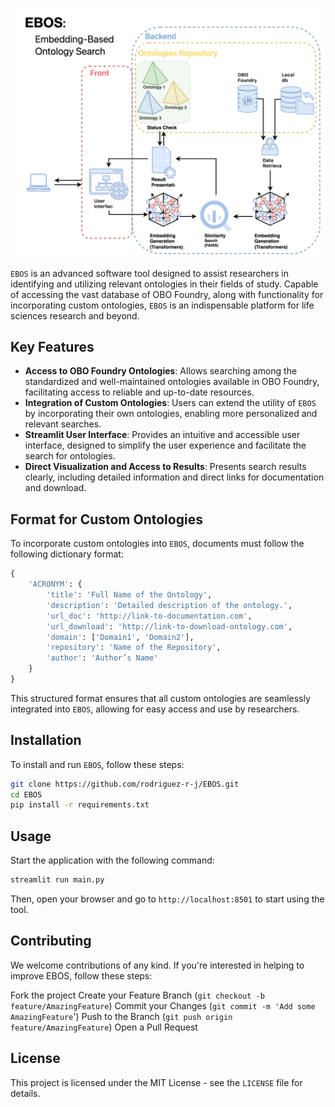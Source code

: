 ![EBOS](docs/source/EBOS.svg)

`EBOS` is an advanced software tool designed to assist researchers in identifying and utilizing relevant ontologies in their fields of study. Capable of accessing the vast database of OBO Foundry, along with functionality for incorporating custom ontologies, `EBOS` is an indispensable platform for life sciences research and beyond.

## Key Features

- **Access to OBO Foundry Ontologies**: Allows searching among the standardized and well-maintained ontologies available in OBO Foundry, facilitating access to reliable and up-to-date resources.
- **Integration of Custom Ontologies**: Users can extend the utility of `EBOS` by incorporating their own ontologies, enabling more personalized and relevant searches.
- **Streamlit User Interface**: Provides an intuitive and accessible user interface, designed to simplify the user experience and facilitate the search for ontologies.
- **Direct Visualization and Access to Results**: Presents search results clearly, including detailed information and direct links for documentation and download.

## Format for Custom Ontologies

To incorporate custom ontologies into `EBOS`, documents must follow the following dictionary format:

```python
{
    'ACRONYM': {
        'title': 'Full Name of the Ontology',
        'description': 'Detailed description of the ontology.',
        'url_doc': 'http://link-to-documentation.com',
        'url_download': 'http://link-to-download-ontology.com',
        'domain': ['Domain1', 'Domain2'],
        'repository': 'Name of the Repository',
        'author': 'Author’s Name'
    }
}
```
This structured format ensures that all custom ontologies are seamlessly integrated into `EBOS`, allowing for easy access and use by researchers.

## Installation

To install and run `EBOS`, follow these steps:

```bash
git clone https://github.com/rodriguez-r-j/EBOS.git
cd EBOS
pip install -r requirements.txt
```
## Usage

Start the application with the following command:

```bash
streamlit run main.py
```
Then, open your browser and go to `http://localhost:8501` to start using the tool.

## Contributing
We welcome contributions of any kind. If you're interested in helping to improve EBOS, follow these steps:

Fork the project
Create your Feature Branch (`git checkout -b feature/AmazingFeature`)
Commit your Changes (`git commit -m 'Add some AmazingFeature`')
Push to the Branch (`git push origin feature/AmazingFeature`)
Open a Pull Request

## License
This project is licensed under the MIT License - see the `LICENSE` file for details.
